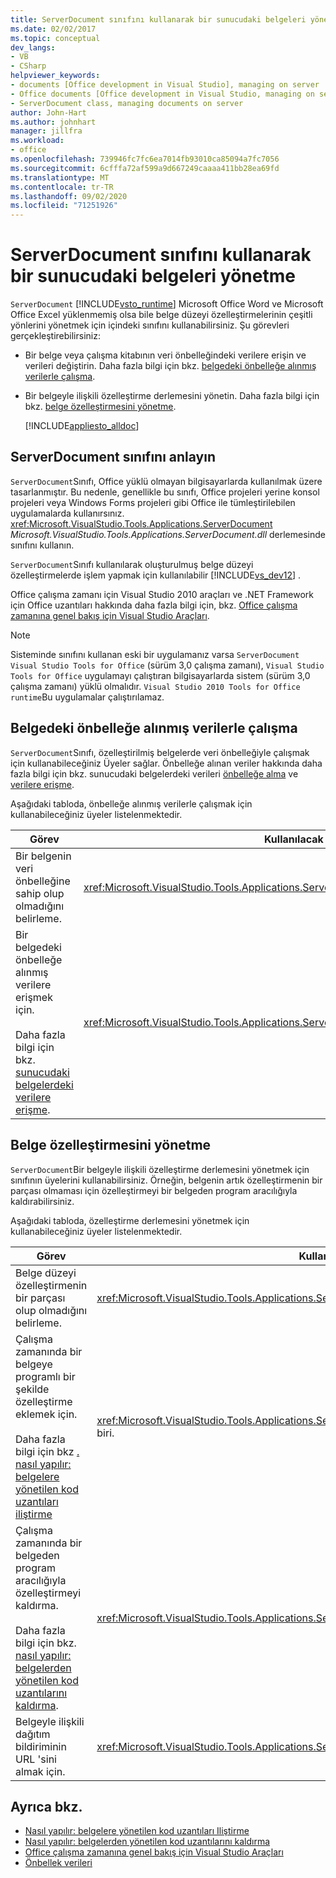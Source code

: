 ```yaml
---
title: ServerDocument sınıfını kullanarak bir sunucudaki belgeleri yönetme
ms.date: 02/02/2017
ms.topic: conceptual
dev_langs:
- VB
- CSharp
helpviewer_keywords:
- documents [Office development in Visual Studio], managing on server
- Office documents [Office development in Visual Studio, managing on server
- ServerDocument class, managing documents on server
author: John-Hart
ms.author: johnhart
manager: jillfra
ms.workload:
- office
ms.openlocfilehash: 739946fc7fc6ea7014fb93010ca85094a7fc7056
ms.sourcegitcommit: 6cfffa72af599a9d667249caaaa411bb28ea69fd
ms.translationtype: MT
ms.contentlocale: tr-TR
ms.lasthandoff: 09/02/2020
ms.locfileid: "71251926"
---
```

# <a name="manage-documents-on-a-server-by-using-the-serverdocument-class"></a>ServerDocument sınıfını kullanarak bir sunucudaki belgeleri yönetme
  `ServerDocument` [!INCLUDE[vsto_runtime](../vsto/includes/vsto-runtime-md.md)] Microsoft Office Word ve Microsoft Office Excel yüklenmemiş olsa bile belge düzeyi özelleştirmelerinin çeşitli yönlerini yönetmek için içindeki sınıfını kullanabilirsiniz. Şu görevleri gerçekleştirebilirsiniz:

- Bir belge veya çalışma kitabının veri önbelleğindeki verilere erişin ve verileri değiştirin. Daha fazla bilgi için bkz. [belgedeki önbelleğe alınmış verilerle çalışma](#CachedData).

- Bir belgeyle ilişkili özelleştirme derlemesini yönetin. Daha fazla bilgi için bkz. [belge özelleştirmesini yönetme](#CustomizationInfo).

  [!INCLUDE[appliesto_alldoc](../vsto/includes/appliesto-alldoc-md.md)]

## <a name="understand-the-serverdocument-class"></a>ServerDocument sınıfını anlayın
 `ServerDocument`Sınıfı, Office yüklü olmayan bilgisayarlarda kullanılmak üzere tasarlanmıştır. Bu nedenle, genellikle bu sınıfı, Office projeleri yerine konsol projeleri veya Windows Forms projeleri gibi Office ile tümleştirilebilen uygulamalarda kullanırsınız. <xref:Microsoft.VisualStudio.Tools.Applications.ServerDocument> *Microsoft.VisualStudio.Tools.Applications.ServerDocument.dll* derlemesinde sınıfını kullanın.

 `ServerDocument`Sınıfı kullanılarak oluşturulmuş belge düzeyi özelleştirmelerde işlem yapmak için kullanılabilir [!INCLUDE[vs_dev12](../vsto/includes/vs-dev12-md.md)] .

 Office çalışma zamanı için Visual Studio 2010 araçları ve .NET Framework için Office uzantıları hakkında daha fazla bilgi için, bkz. [Office çalışma zamanına genel bakış için Visual Studio Araçları](../vsto/visual-studio-tools-for-office-runtime-overview.md).

> [!NOTE]
> Sisteminde sınıfını kullanan eski bir uygulamanız varsa `ServerDocument` `Visual Studio Tools for Office` (sürüm 3,0 çalışma zamanı), `Visual Studio Tools for Office` uygulamayı çalıştıran bilgisayarlarda sistem (sürüm 3,0 çalışma zamanı) yüklü olmalıdır. `Visual Studio 2010 Tools for Office runtime`Bu uygulamalar çalıştırılamaz.

## <a name="work-with-cached-data-in-the-document"></a><a name="CachedData"></a> Belgedeki önbelleğe alınmış verilerle çalışma
 `ServerDocument`Sınıfı, özelleştirilmiş belgelerde veri önbelleğiyle çalışmak için kullanabileceğiniz Üyeler sağlar. Önbelleğe alınan veriler hakkında daha fazla bilgi için bkz. sunucudaki belgelerdeki verileri [önbelleğe alma](../vsto/caching-data.md) ve [verilere erişme](../vsto/accessing-data-in-documents-on-the-server.md).

 Aşağıdaki tabloda, önbelleğe alınmış verilerle çalışmak için kullanabileceğiniz üyeler listelenmektedir.

|Görev|Kullanılacak üye|
|----------|-------------------|
|Bir belgenin veri önbelleğine sahip olup olmadığını belirleme.|<xref:Microsoft.VisualStudio.Tools.Applications.ServerDocument.IsCacheEnabled%2A>Yöntemi.|
|Bir belgedeki önbelleğe alınmış verilere erişmek için.<br /><br /> Daha fazla bilgi için bkz. [sunucudaki belgelerdeki verilere erişme](../vsto/accessing-data-in-documents-on-the-server.md).|<xref:Microsoft.VisualStudio.Tools.Applications.ServerDocument.CachedData%2A>Özelliği.|

## <a name="manage-the-document-customization"></a><a name="CustomizationInfo"></a> Belge özelleştirmesini yönetme
 `ServerDocument`Bir belgeyle ilişkili özelleştirme derlemesini yönetmek için sınıfının üyelerini kullanabilirsiniz. Örneğin, belgenin artık özelleştirmenin bir parçası olmaması için özelleştirmeyi bir belgeden program aracılığıyla kaldırabilirsiniz.

 Aşağıdaki tabloda, özelleştirme derlemesini yönetmek için kullanabileceğiniz üyeler listelenmektedir.

|Görev|Kullanılacak üye|
|----------|-------------------|
|Belge düzeyi özelleştirmenin bir parçası olup olmadığını belirleme.|<xref:Microsoft.VisualStudio.Tools.Applications.ServerDocument.GetCustomizationVersion%2A>Yöntemi.|
|Çalışma zamanında bir belgeye programlı bir şekilde özelleştirme eklemek için.<br /><br /> Daha fazla bilgi için bkz [. nasıl yapılır: belgelere yönetilen kod uzantıları iliştirme](../vsto/how-to-attach-managed-code-extensions-to-documents.md)|<xref:Microsoft.VisualStudio.Tools.Applications.ServerDocument.AddCustomization%2A>Yöntemlerden biri.|
|Çalışma zamanında bir belgeden program aracılığıyla özelleştirmeyi kaldırma.<br /><br /> Daha fazla bilgi için bkz. [nasıl yapılır: belgelerden yönetilen kod uzantılarını kaldırma](../vsto/how-to-remove-managed-code-extensions-from-documents.md).|<xref:Microsoft.VisualStudio.Tools.Applications.ServerDocument.RemoveCustomization%2A>Yöntemi.|
|Belgeyle ilişkili dağıtım bildiriminin URL 'sini almak için.|<xref:Microsoft.VisualStudio.Tools.Applications.ServerDocument.DeploymentManifestUrl%2A>Özelliği.|

## <a name="see-also"></a>Ayrıca bkz.
- [Nasıl yapılır: belgelere yönetilen kod uzantıları Iliştirme](../vsto/how-to-attach-managed-code-extensions-to-documents.md)
- [Nasıl yapılır: belgelerden yönetilen kod uzantılarını kaldırma](../vsto/how-to-remove-managed-code-extensions-from-documents.md)
- [Office çalışma zamanına genel bakış için Visual Studio Araçları](../vsto/visual-studio-tools-for-office-runtime-overview.md)
- [Önbellek verileri](../vsto/caching-data.md)

